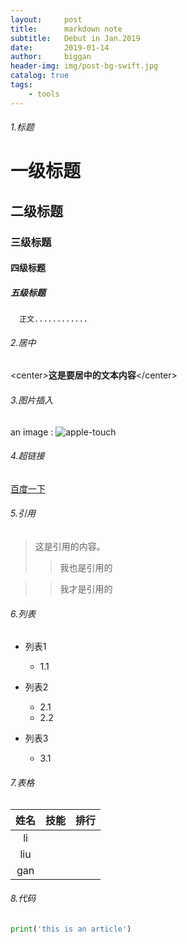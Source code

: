 ```yaml
---
layout:     post
title:      markdown note
subtitle:   Debut in Jan.2019
date:       2019-01-14
author:     biggan
header-img: img/post-bg-swift.jpg
catalog: true
tags:
    - tools
---
```


###### 1.标题

# 一级标题

## 二级标题

### 三级标题

#### 四级标题

##### 五级标题

      正文............
      

###### 2.居中

\<center\>**这是要居中的文本内容**\</center\>


###### 3.图片插入

an image : ![apple-touch](https://github.com/bigganbing/bigganbing.github.io/blob/master/img/apple-touch-icon.png)


###### 4.超链接

[百度一下](www.baidu.com)


###### 5.引用

> 这是引用的内容。
>
> > 我也是引用的

> >我才是引用的


###### 6.列表

- 列表1

  * 1.1

- 列表2

  * 2.1
  * 2.2

- 列表3

  * 3.1

###### 7.表格

| 姓名 | 技能 | 排行 |
| :--: | :--: | :--: |
|  li  |      |      |
| liu  |      |      |
| gan  |      |      |



###### 8.代码

```python
print('this is an article')
```



